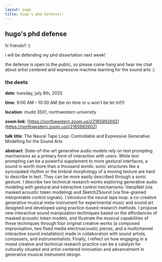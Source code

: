 ```yaml
---
layout: page
title: hugo's phd defense!!
---
```



## hugo's phd defense

hi friends!! :) 

i will be defending my phd dissertation next week!

the defense is open to the public, so please come hang and hear me chat about artist centered and expressive machine learning for the sound arts :)

### the deets

**date**: tuesday, july 8th, 2025

**time**: 9:00 AM - 10:30 AM (be on time or u won't be let in!!!)

**location**: mudd 3501, northwestern university

**zoom link**: [https://northwestern.zoom.us/j/2165992602](https://northwestern.zoom.us/j/2165992602)



**talk title**: The Neural Tape Loop: Controllable and Expressive Generative Modelling for the Sound Arts

**abstract**:
State-of-the-art generative audio models rely on text prompting mechanisms as a primary form of interaction with users. While text prompting can be a powerful supplement to more gestural interfaces, a sound is worth more than a thousand words: sonic structures like a syncopated rhythm or the timbral morphology of a moving texture are hard to describe in text. They can be more easily described through a sonic gesture. I describe two technical research works exploring generative audio modeling with gestural and interactive control mechanisms: VampNet (via masked acoustic token modeling) and Sketch2Sound (via fine-grained interpretable control signals). I introduce the neural tape loop: a co-creative generative musical meta-instrument for experimental music and sound art designed and developed using practice-based research methods. I propose new interactive sound manipulation techniques based on the affordances of masked acoustic token models, and illustrate the musical capabilities of these techniques through four original creative works (a composed improvisation, two fixed media electroacoustic pieces, and a multichannel interactive sound installation) made in collaboration with sound artists, composers, and instrumentalists. Finally, I reflect on how engaging in a mixed creative and technical research practice can be a catalyst for culturally situated and artist-centered innovation and advancement in generative musical instrument design.

